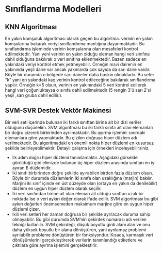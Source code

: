 # Sınıflandırma Modelleri
## KNN Algoritması
En yakın komşuluk algoritması olarak geçen bu algoritma. verinin en yakın komşularına bakarak veriyi sınıflandırma mantığına dayanmaktadır. Bu sınıflandırma işleminde verinin komşularına olan mesafeleri kontrol edilmektedir. Yani yeni verinin en yakın olduğu eleman hangi veri sınıfına dahil olduğuna bakılırak o veri sınıfına eklenmektedir.
Bazen sadece en yakındaki veriyi kontrol etmek yetmeyebilir. Örneğin mavi dairenin en yakınında yeşil daire var ancak yakınlarda çok sayıda da sarı daire vardır. Böyle bir durumda o bölgede sarı daireler daha baskın olmaktadır. Bu sefer “k” yani en yakındaki kaç verinin kontrol edileceğine bakılarak sınıflandırma yapılır. Örneğin k=5 olsun, verinin en yakınındaki 5 veri kontrol edilerek hangi veri çoğunluktaysa o sınıfa dahil edilmektedir (5 rengin 3'ü sarı 2'si yeşil ,sarı gruba dahil edilir.).

## SVM-SVR Destek Vektör Makinesi
Bir veri seti içerinde bulunan iki farklı sınıftan birine ait bir dizi veriler olduğunu düşünelim. SVM algoritması bu iki farklı sınıfa ait olan elemanları bir doğru çizerek birbirinden ayrılmaktadır. Bu ayırma işlemini sınırdaki elemanlara göre yapmaktadır. Bu çizilen doğruya hiper düzlem adı verilmektedir. Bu algoritmadaki en önemli nokta hiper düzlemi en kusursuz şekilde belirleyebilmektir. Detaylı çalışma için örnekleri inceleyebilirsiniz.
- İlk adım doğru hiper düzlemi tanımlamaktır. Aşağıdaki görselde görüldüğü gibi elimizde bulunan üç hiper düzlem arasında sınıfları en iyi ayıran B düzlemidir.
- İki sınıfı birbirinden doğru şekilde ayırabilen birden fazla düzlem olsun. Böyle bir durumda düzlemlerin iki sınıfa olan uzaklığına (marjin) bakılır. Marjini iki sınıf içinde en üst düzeyde olan (ortaya en yakın da denilebilir) düzlem en uygun hiper düzlem olarak seçilir.
- İki veri sınıfından birine ait olan eleman ait olduğu sınıftan uzak bir noktada ise o veri aykırı değer olarak ifade edilir. SVM algoritması bu gibi aykırı değerleri önemsemeden maksimum marjine göre en uygun hiper düzlemi çizer.
- İkili veri setleri her zaman doğrusa bir şekilde ayrılacak duruma sahip olmayabilir. Bu gibi durumda SVM’nin çekirdek numarası adı verilen tekniği kullanılır. SVM çekirdeği, düşük boyutlu girdi alanı alan ve onu daha yüksek boyutlu bir alana dönüştüren, yani ayrılamaz problemi ayrılabilir probleme dönüştüren bir fonksiyondur. Kısaca, karmaşık veri dönüşümlerini gerçekleştirerek verilerin tanımlandığı etiketlere ve çıktılara göre ayırma işlemini gerçekleştirir.

